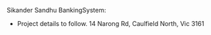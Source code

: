 Sikander Sandhu
BankingSystem:
 - Project details to follow.
14 Narong Rd, Caulfield North, Vic 3161
